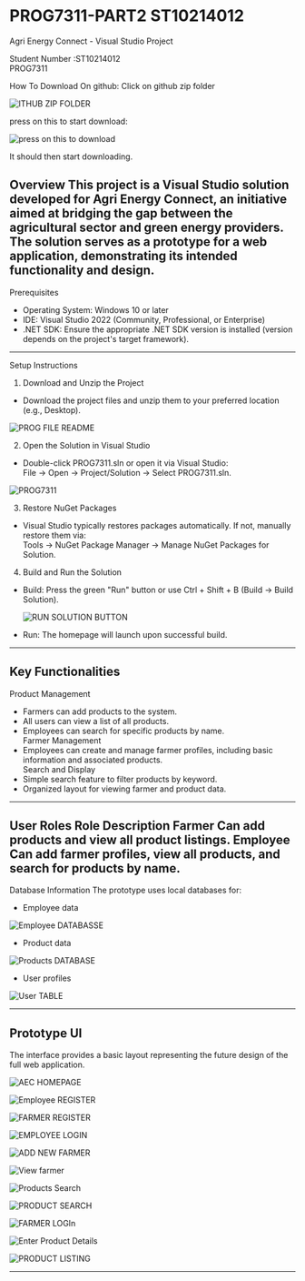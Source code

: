 # PROG7311-PART2 ST10214012

Agri Energy Connect - Visual Studio Project

Student Number :ST10214012  
PROG7311  

How To Download On github:
Click on github zip folder

![ITHUB ZIP FOLDER](https://github.com/user-attachments/assets/28a64b62-574e-4d92-a88c-c2ddd0aafddc)


press on this to start download: 


![press on this to download](https://github.com/user-attachments/assets/acb1010e-c901-4e37-8bfa-6312d957ab8a)

It should then start downloading.



Overview
This project is a Visual Studio solution developed for Agri Energy Connect, an initiative aimed at bridging the gap between the agricultural sector and green energy providers. The solution serves as a prototype for a web application, demonstrating its intended functionality and design.
---
Prerequisites
- Operating System: Windows 10 or later  
- IDE: Visual Studio 2022 (Community, Professional, or Enterprise)  
- .NET SDK: Ensure the appropriate .NET SDK version is installed (version depends on the project's target framework).  
---
Setup Instructions

1. Download and Unzip the Project
- Download the project files and unzip them to your preferred location (e.g., Desktop).

 
 ![PROG FILE README](https://github.com/user-attachments/assets/9055a0cf-ccfe-4590-8f50-65155656542a)


2. Open the Solution in Visual Studio
- Double-click PROG7311.sln or open it via Visual Studio:  
  File → Open → Project/Solution → Select PROG7311.sln.

  
![PROG7311](https://github.com/user-attachments/assets/733815a0-c83a-4bc0-8589-6d64479b26dd)


  

3. Restore NuGet Packages
- Visual Studio typically restores packages automatically. If not, manually restore them via:  
  Tools → NuGet Package Manager → Manage NuGet Packages for Solution.

4. Build and Run the Solution
- Build: Press the green "Run" button or use Ctrl + Shift + B (Build → Build Solution).

  ![RUN SOLUTION BUTTON](https://github.com/user-attachments/assets/f94733d7-2496-45cc-91ff-cb9ea102b808)
- Run: The homepage will launch upon successful build.

  




  

---
Key Functionalities
--
Product Management
- Farmers can add products to the system.  
- All users can view a list of all products.  
- Employees can search for specific products by name.  
Farmer Management
- Employees can create and manage farmer profiles, including basic information and associated products.  
Search and Display
- Simple search feature to filter products by keyword.  
- Organized layout for viewing farmer and product data.  
---
User Roles
Role       Description
Farmer     Can add products and view all product listings.
Employee   Can add farmer profiles, view all products, and search for products by name.
---
Database Information
The prototype uses local databases for:  
- Employee data

  
![Employee DATABASSE](https://github.com/user-attachments/assets/b692d2d7-e285-41d2-839b-85e5faa04d5a)
- Product data
  
![Products DATABASE](https://github.com/user-attachments/assets/ec430e36-9287-4ca7-a031-fcf56087a95b)

  
- User profiles

  
![User TABLE](https://github.com/user-attachments/assets/a9237824-2692-4e58-9847-6caf88ed8eb0)


---
Prototype UI
-----
The interface provides a basic layout representing the future design of the full web application.  



![AEC HOMEPAGE](https://github.com/user-attachments/assets/e05aa826-c32f-4475-8051-0d36e4e92d79)




![Employee REGISTER](https://github.com/user-attachments/assets/412184ba-d170-4c6e-a1ff-55c6c3511fc3)




![FARMER REGISTER](https://github.com/user-attachments/assets/770fc1bd-fa60-4959-ae76-f03186658642)


![EMPLOYEE LOGIN](https://github.com/user-attachments/assets/232dbe9c-4e1c-4a9f-bdae-ec11323d6572)


![ADD NEW FARMER](https://github.com/user-attachments/assets/50989280-20a0-4ef2-9bb0-3beb3592d4a1)


![View farmer ](https://github.com/user-attachments/assets/acf55a52-d65c-476f-8b33-948eb8915401)


![Products  Search](https://github.com/user-attachments/assets/fe7bbb39-dd48-413b-8164-bd5f7b9f2405)


![PRODUCT SEARCH](https://github.com/user-attachments/assets/b74d2311-0b22-4f51-8389-78983217b245)


![FARMER LOGIn](https://github.com/user-attachments/assets/5a902f1a-61b0-42bf-88fe-718d3b3d87a9)



![Enter Product Details](https://github.com/user-attachments/assets/f97dfa4c-1762-4010-9a7f-8dc940a39ea0)



![PRODUCT LISTING](https://github.com/user-attachments/assets/aeb0c88d-451c-45ce-9159-ae0b5e7b545f)





---

